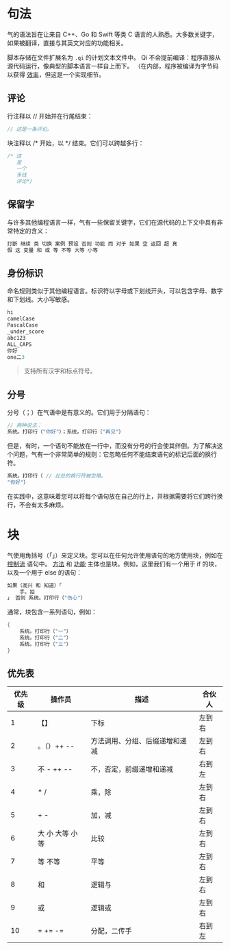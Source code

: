 # 句法
气的语法旨在让来自 C++、Go 和 Swift 等类 C 语言的人熟悉。大多数关键字，如果被翻译，直接与其英文对应的功能相关。

脚本存储在文件扩展名为 ```.qi``` 的计划文本文件中。 Qi 不会提前编译：程序直接从源代码运行，像典型的脚本语言一样自上而下。 （在内部，程序被编译为字节码以获得 [效率](performance.md)，但这是一个实现细节。
## 评论
行注释以 // 开始并在行尾结束：

```c
// 这是一条评论。
```
块注释以 /* 开始，以 */ 结束。它们可以跨越多行：
```c
/* 这
   是
   一个
   多线
   评论*/
```

## 保留字
与许多其他编程语言一样，气有一些保留关键字，它们在源代码的上下文中具有非常特定的含义：
```c
打断 继续 类 切换 案例 预设 否则 功能 而 对于 如果 空 返回 超 真 
假 这 变量 和 或 等 不等 大等 小等
```

## 身份标识
命名规则类似于其他编程语言。标识符以字母或下划线开头，可以包含字母、数字和下划线。大小写敏感。
```c
hi
camelCase
PascalCase
_under_score
abc123
ALL_CAPS
你好
one二3
```
> 支持所有汉字和标点符号。

## 分号
分号（；）在气语中是有意义的。它们用于分隔语句：
```c
// 两种说法：
系统。打印行（"你好"）；系统。打印行（"再见"）
```
但是，有时，一个语句不能放在一行中，而没有分号的行会使其绊倒。为了解决这个问题，气有一个非常简单的规则：它忽略任何不能结束语句的标记后面的换行符。
```c
系统。打印行（ // 此处的换行符被忽略。
"你好"）
```
在实践中，这意味着您可以将每个语句放在自己的行上，并根据需要将它们跨行换行，不会有太多麻烦。

# 块
气使用角括号（「」）来定义块。您可以在任何允许使用语句的地方使用块，例如在 [控制流](control_flow.md) 语句中。 [方法](class.md) 和 [功能](function.md) 主体也是块。例如，这里我们有一个用于 if 的块，以及一个用于 else 的语句：
```c
如果（高兴 和 知道）「
    手。拍
」 否则 系统。打印行（"伤心"）
```
通常，块包含一系列语句，例如：
```c
{
    系统。打印行（"一"）
    系统。打印行（"二"）
    系统。打印行（"三"）
}
```

## 优先表
| 优先级 | 操作员         | 描述                                               	| 合伙人     	|
|---	|-----------	|---------------------------------------------------	|------------	|
| 1 	| 【】        	| 下标                                               	| 左到右         |
| 2 	| 。（）++ --   	| 方法调用、分组、后缀递增和递减                         	| 左到右      	|
| 3 	| 不 - ++ --  	| 不，否定，前缀递增和递减                               	| 右到左         |
| 4 	| * /       	| 乘，除                                                	| 左到右         |
| 5 	| + -       	| 加，减                                              	| 左到右         |
| 6 	| 大 小 大等 小等	| 比较                                               	| 左到右         |
| 7 	| 等 不等    	| 平等                                                	| 左到右         |
| 8 	| 和        	| 逻辑与                                              	| 左到右         |
| 9 	| 或        	| 逻辑或                                             	| 左到右         |
| 10 	| = += -=   	| 分配，二传手                                        	| 右到左     	|
